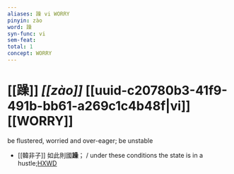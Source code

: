 ```yaml
---
aliases: 躁 vi WORRY
pinyin: zào
word: 躁
syn-func: vi
sem-feat: 
total: 1
concept: WORRY 
---
```

# [[躁]] *[[zào]]*  [[uuid-c20780b3-41f9-491b-bb61-a269c1c4b48f|vi]] [[WORRY]]
be flustered, worried and over-eager; be unstable
 - [[韓非子]] 如此則國**躁**； / under these conditions the state is in a hustle;[HXWD](https://hxwd.org/textview.html?location=KR3c0005_tls_015-26a.5)